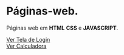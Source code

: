 # Páginas-web.
Páginas web em **HTML** **CSS** e **JAVASCRIPT**.

<a href="https://wellersonpro.github.io/Paginas-web/tela-de-login-html-css/login.html">Ver Tela de Login</a><br>
<a href="https://wellersonpro.github.io/Paginas-web/calculadora/calcula.html">Ver Calculadora</a>
